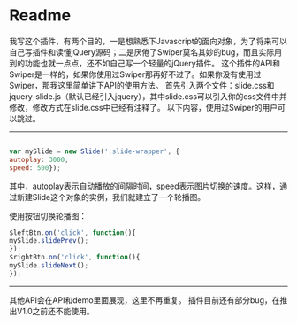 # Readme
我写这个插件，有两个目的，一是想熟悉下Javascript的面向对象，为了将来可以自己写插件和读懂jQuery源码；二是厌倦了Swiper莫名其妙的bug，而且实际用到的功能也就一点点，还不如自己写一个轻量的jQuery插件。
这个插件的API和Swiper是一样的，如果你使用过Swiper那再好不过了。如果你没有使用过Swiper，那我这里简单讲下API的使用方法。
首先引入两个文件：slide.css和jquery-slide.js（默认已经引入jquery），其中slide.css可以引入你的css文件中并修改，修改方式在slide.css中已经有注释了。
以下内容，使用过Swiper的用户可以跳过。

---
```javascript

var mySlide = new Slide('.slide-wrapper', {
autoplay: 3000,
speed: 500});

```
其中，autoplay表示自动播放的间隔时间，speed表示图片切换的速度。这样，通过新建Slide这个对象的实例，我们就建立了一个轮播图。

使用按钮切换轮播图：
```javascript
$leftBtn.on('click', function(){
mySlide.slidePrev();
});
$rightBtn.on('click', function(){
mySlide.slideNext();
});
```
---
其他API会在API和demo里面展现，这里不再重复。
插件目前还有部分bug，在推出V1.0之前还不能使用。
